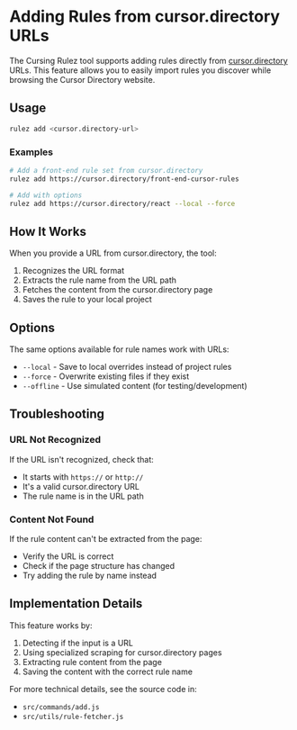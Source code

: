 # Adding Rules from cursor.directory URLs

The Cursing Rulez tool supports adding rules directly from [cursor.directory](https://cursor.directory) URLs. This feature allows you to easily import rules you discover while browsing the Cursor Directory website.

## Usage

```bash
rulez add <cursor.directory-url>
```

### Examples

```bash
# Add a front-end rule set from cursor.directory
rulez add https://cursor.directory/front-end-cursor-rules

# Add with options
rulez add https://cursor.directory/react --local --force
```

## How It Works

When you provide a URL from cursor.directory, the tool:

1. Recognizes the URL format
2. Extracts the rule name from the URL path
3. Fetches the content from the cursor.directory page
4. Saves the rule to your local project

## Options

The same options available for rule names work with URLs:

- `--local` - Save to local overrides instead of project rules
- `--force` - Overwrite existing files if they exist
- `--offline` - Use simulated content (for testing/development)

## Troubleshooting

### URL Not Recognized

If the URL isn't recognized, check that:

- It starts with `https://` or `http://`
- It's a valid cursor.directory URL
- The rule name is in the URL path

### Content Not Found

If the rule content can't be extracted from the page:

- Verify the URL is correct
- Check if the page structure has changed
- Try adding the rule by name instead

## Implementation Details

This feature works by:

1. Detecting if the input is a URL
2. Using specialized scraping for cursor.directory pages
3. Extracting rule content from the page
4. Saving the content with the correct rule name

For more technical details, see the source code in:

- `src/commands/add.js`
- `src/utils/rule-fetcher.js`
